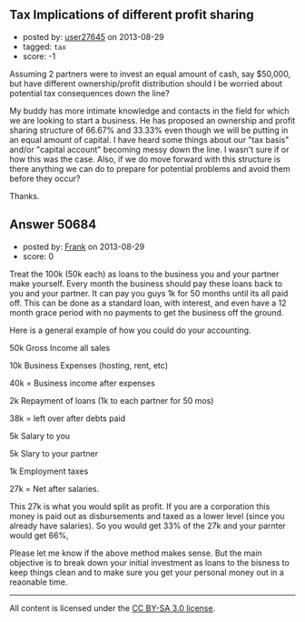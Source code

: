 ## Tax Implications of different profit sharing

- posted by: [user27645](https://stackexchange.com/users/-1/27645-user27645) on 2013-08-29
- tagged: `tax`
- score: -1

Assuming 2 partners were to invest an equal amount of cash, say $50,000, but have different ownership/profit distribution should I be worried about potential tax consequences down the line?

My buddy has more intimate knowledge and contacts in the field for which we are looking to start a business. He has proposed an ownership and profit sharing structure of 66.67% and 33.33% even though we will be putting in an equal amount of capital. I have heard some things about our "tax basis" and/or "capital account" becoming messy down the line. I wasn't sure if or how this was the case. Also, if we do move forward with this structure is there anything we can do to prepare for potential problems and avoid them before they occur?

Thanks.


## Answer 50684

- posted by: [Frank](https://stackexchange.com/users/-1/4858-frank) on 2013-08-29
- score: 0

Treat the 100k (50k each) as loans to the business you and your partner make yourself.  Every month the business should pay these loans back to you and your partner.  It can pay you guys 1k for 50 months until its all paid off.  This can be done as a standard loan, with interest, and even have a 12 month grace period with no payments to get the business off the ground. 

Here is a general example of how you could do your accounting. 

50k Gross Income all sales

10k Business Expenses (hosting, rent, etc)

40k = Business income after expenses

 2k Repayment of loans (1k to each partner for 50 mos)

38k = left over after debts paid

5k Salary to you 

5k Slary to your partner 

1k Employment taxes

27k = Net after salaries. 

This 27k is what you would split as profit.  If you are a corporation this money is paid out as disbursements and taxed as a lower level (since you already have salaries).  So you would get 33% of the 27k and your parnter would get 66%,


Please let me know if the above method makes sense.  But the main objective is to break down your initial investment as loans to the bisness to keep things clean and to make sure you get your personal money out in a reaonable time. 



---

All content is licensed under the [CC BY-SA 3.0 license](https://creativecommons.org/licenses/by-sa/3.0/).
